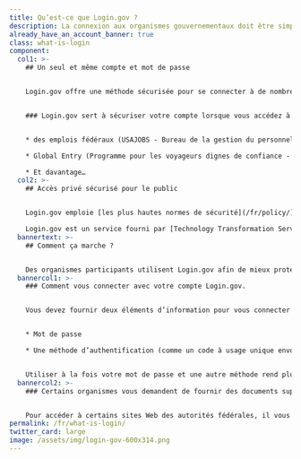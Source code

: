 ```yaml
---
title: Qu’est-ce que Login.gov ?
description: La connexion aux organismes gouvernementaux doit être simple — et sécurisée.
already_have_an_account_banner: true
class: what-is-login
component:
  col1: >-
    ## Un seul et même compte et mot de passe


    Login.gov offre une méthode sécurisée pour se connecter à de nombreux sites Web des autorités américaines à l'aide d'un seul et unique compte. Celui-ci protège vos informations en vous demandant d’effectuer des étapes supplémentaires pour vérifier que c’est bien vous qui vous connectez à votre compte.


    ### Login.gov sert à sécuriser votre compte lorsque vous accédez à :


    * des emplois fédéraux (USAJOBS - Bureau de la gestion du personnel)

    * Global Entry (Programme pour les voyageurs dignes de confiance - Département de la sécurité intérieure)

    * Et davantage…
  col2: >-
    ## Accès privé sécurisé pour le public


    Login.gov emploie [les plus hautes normes de sécurité](/fr/policy/) pour protéger vos informations, y compris lors de la vérification de l’identité et [de l’authentification à deux facteurs](/fr/help/get-started/authentication-methods/).

    Login.gov est un service fourni par [Technology Transformation Services (TTS)](https://tts.gsa.gov/).
  bannertext: >-
    ## Comment ça marche ?


    Des organismes participants utilisent Login.gov afin de mieux protéger leurs utilisateurs. Lorsque vous essayez de vous connecter à un organisme participant, vous êtes invité à vous connecter ou à créer un compte sur Login.gov avant de pouvoir accéder à votre profil auprès de cet organisme.
  bannercol1: >-
    ### Comment vous connecter avec votre compte Login.gov.


    Vous devez fournir deux éléments d’information pour vous connecter en toute sécurité et protéger vos informations. 


    * Mot de passe

    * Une méthode d’authentification (comme un code à usage unique envoyé sur votre téléphone ou une application d’authentification)


    Utiliser à la fois votre mot de passe et une autre méthode rend plus difficile l'accès à vos informations par des tiers.
  bannercol2: >-
    ### Certains organismes vous demandent de fournir des documents supplémentaires afin de vérifier votre identité.


    Pour accéder à certains sites Web des autorités fédérales, il vous sera demandé de fournir des documents supplémentaires par voie électronique afin que Login.gov puisse vérifier votre identité. Par exemple, il peut vous être demandé de prendre une photo de votre pièce d'identité ou de fournir une photo de vous-même. Si vous préférez, ou si vous n’êtes pas en mesure de fournir ces photos par voie électronique, vous aurez la possibilité de présenter en personne votre pièce d'identité avec photo dans un bureau de poste participant. Nous utilisons ces documents et ces photos uniquement pour confirmer votre identité. Login.gov ne détermine pas l’admissibilité aux services des organismes.
permalink: /fr/what-is-login/
twitter_card: large
image: /assets/img/login-gov-600x314.png
---
```


